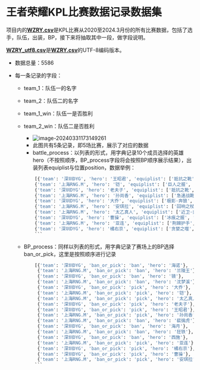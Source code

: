 # 王者荣耀KPL比赛数据记录数据集

项目内的[**WZRY.csv**](./WZRY.csv)是KPL比赛从2020至2024.3月份的所有比赛数据，包括了选手，队伍，出装，BP，接下来将抽取其中一段，做字段说明。

[**WZRY_utf8.csv**](./WZRY_utf8.csv)是[**WZRY.csv**](./WZRY.csv)的UTF-8编码版本。

+ 数据总量：5586

+ 每一条记录的字段：
  + team_1：队伍一的名字

  + team_2：队伍二的名字

  + team_1_win：队伍一是否胜利

  + team_2_win：队伍二是否胜利
    + ![image-20240331173149261](../../../typora/素材图片/image-20240331173149261.png)
    + 此图共有5条记录，即5场比赛，展示了对应的数据
    + battle_process：以列表的形式，用字典记录10个成员选择的英雄hero（不按照顺序，BP_process字段将会按照BP顺序展示结果），出装列表equiplist与位置position，数据举例：

    ```python
		[{'team': '深圳DYG', 'hero': '王昭君', 'equiplist': ['抵抗之靴', '辉月', '痛苦面具', '凝冰之息'], 'position': '中路'}, 
		{'team': '上海RNG.M', 'hero': '铠', 'equiplist': ['巨人之握', '抵抗之靴', '红莲斗篷', '不祥征兆', '抗魔披风', '提神水晶'], 'position': '打野'}, 
		{'team': '深圳DYG', 'hero': '老夫子', 'equiplist': ['抵抗之靴', '不祥征兆', '速击之枪', '永夜守护', '纯净苍穹'], 'position': '发育路'},
		{'team': '上海RNG.M', 'hero': '孙尚香', 'equiplist': ['急速战靴', '暗影战斧', '速击之枪', '宗师之力', '无尽战刃', '穿云弓'], 'position': '发育路'}, 
		{'team': '深圳DYG', 'hero': '大乔', 'equiplist': ['极影·奔狼', '抵抗之靴', '旭日初光', '圣者法典', '咒术典籍', '大棒'], 'position': '游走'}, 
		{'team': '上海RNG.M', 'hero': '安琪拉', 'equiplist': ['回响之杖', '秘法之靴', '博学者之怒', '云灵木', '元素杖'], 'position': '中路'}, 
		{'team': '上海RNG.M', 'hero': '太乙真人', 'equiplist': ['近卫·奔狼', '抵抗之靴', '不祥征兆'], 'position': '游走'},
		{'team': '深圳DYG', 'hero': '曹操', 'equiplist': ['冰痕之握', '抵抗之靴', '暗影战斧', '纯净苍穹', '暴烈之甲', '神隐斗篷'], 'position': '对抗路'}, 
		{'team': '上海RNG.M', 'hero': '亚连', 'equiplist': ['荆棘护手', '抵抗之靴', '红莲斗篷', '末世', '血魔之怒', '雷鸣刃'], 'position': '对抗路'}, 
		{'team': '深圳DYG', 'hero': '橘右京', 'equiplist': ['贪婪之噬', '抵抗之靴', '暗影战斧', '反伤刺甲', '破军', '陨星'], 'position': '打野'}]
		```

  + BP_process：同样以列表的形式，用字典记录了赛场上的BP选择ban_or_pick，这里是按照顺序进行记录

	```python
		[{'team': '深圳DYG', 'ban_or_pick': 'ban', 'hero': '海诺'},
		 {'team': '上海RNG.M', 'ban_or_pick': 'ban', 'hero': '兰陵王'},
		 {'team': '深圳DYG', 'ban_or_pick': 'ban', 'hero': '镜'}, 
		 {'team': '上海RNG.M', 'ban_or_pick': 'ban', 'hero': '沈梦溪'},
		 {'team': '深圳DYG', 'ban_or_pick': 'pick', 'hero': '大乔'},
		 {'team': '上海RNG.M', 'ban_or_pick': 'pick', 'hero': '铠'}, 
		 {'team': '上海RNG.M', 'ban_or_pick': 'pick', 'hero': '太乙真人'}, 
		 {'team': '深圳DYG', 'ban_or_pick': 'pick', 'hero': '老夫子'},
		 {'team': '深圳DYG', 'ban_or_pick': 'pick', 'hero': '王昭君'}, 
		 {'team': '上海RNG.M', 'ban_or_pick': 'pick', 'hero': '孙尚香'}, 
		 {'team': '上海RNG.M', 'ban_or_pick': 'ban', 'hero': '裴擒虎'}, 
		 {'team': '深圳DYG', 'ban_or_pick': 'ban', 'hero': '海月'}, 
		 {'team': '上海RNG.M', 'ban_or_pick': 'ban', 'hero': '狂铁'},
		 {'team': '深圳DYG', 'ban_or_pick': 'ban', 'hero': '西施'}, 
		 {'team': '上海RNG.M', 'ban_or_pick': 'pick', 'hero': '亚连'}, 
		 {'team': '深圳DYG', 'ban_or_pick': 'pick', 'hero': '橘右京'}, 
		 {'team': '深圳DYG', 'ban_or_pick': 'pick', 'hero': '曹操'}, 
		 {'team': '上海RNG.M', 'ban_or_pick': 'pick', 'hero': '安琪拉'}]
		```
